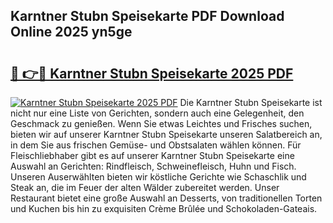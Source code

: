 ## Karntner Stubn Speisekarte PDF Download Online 2025 yn5ge

# <h2><a href="http://gc892c.nevu.top/?p=Karntner+Stubn+Speisekarte">🔗 👉🔴 Karntner Stubn Speisekarte 2025 PDF</a></h2>

[![Karntner Stubn Speisekarte 2025 PDF](https://i.imgur.com/dBaPXMq.png)](http://gc892c.nevu.top/?p=Karntner+Stubn+Speisekarte)
Die Karntner Stubn Speisekarte ist nicht nur eine Liste von Gerichten, sondern auch eine Gelegenheit, den Geschmack zu genießen. Wenn Sie etwas Leichtes und Frisches suchen, bieten wir auf unserer Karntner Stubn Speisekarte unseren Salatbereich an, in dem Sie aus frischen Gemüse- und Obstsalaten wählen können. Für Fleischliebhaber gibt es auf unserer Karntner Stubn Speisekarte eine Auswahl an Gerichten: Rindfleisch, Schweinefleisch, Huhn und Fisch. Unseren Auserwählten bieten wir köstliche Gerichte wie Schaschlik und Steak an, die im Feuer der alten Wälder zubereitet werden. Unser Restaurant bietet eine große Auswahl an Desserts, von traditionellen Torten und Kuchen bis hin zu exquisiten Crème Brûlée und Schokoladen-Gateais.
